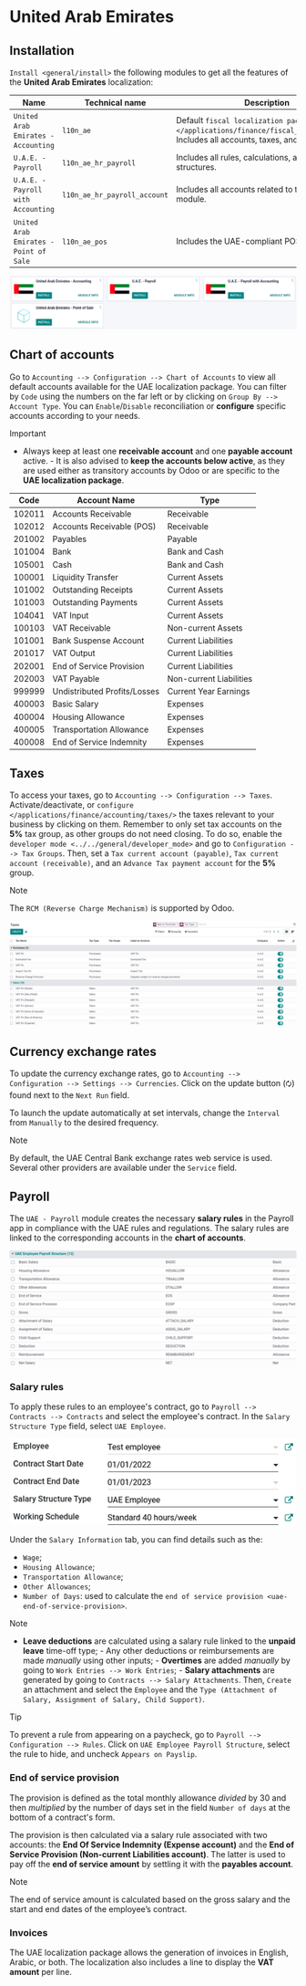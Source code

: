 # United Arab Emirates

## Installation

`Install <general/install>` the following modules to get all the
features of the **United Arab Emirates** localization:

| Name                                   | Technical name               | Description                                                                                                                    |
|----------------------------------------|------------------------------|--------------------------------------------------------------------------------------------------------------------------------|
| `United Arab Emirates - Accounting`    | `l10n_ae`                    | Default `fiscal localization package </applications/finance/fiscal_localizations>`. Includes all accounts, taxes, and reports. |
| `U.A.E. - Payroll`                     | `l10n_ae_hr_payroll`         | Includes all rules, calculations, and salary structures.                                                                       |
| `U.A.E. - Payroll with Accounting`     | `l10n_ae_hr_payroll_account` | Includes all accounts related to the payroll module.                                                                           |
| `United Arab Emirates - Point of Sale` | `l10n_ae_pos`                | Includes the UAE-compliant POS receipt.                                                                                        |

<img src="united_arab_emirates/l10n-ae-modules.png" class="align-center"
alt="Select the modules to install." />

## Chart of accounts

Go to `Accounting --> Configuration --> Chart of Accounts` to view all
default accounts available for the UAE localization package. You can
filter by `Code` using the numbers on the far left or by clicking on
`Group By --> Account Type`. You can `Enable`/`Disable` reconciliation
or **configure** specific accounts according to your needs.

> [!IMPORTANT]
> - Always keep at least one **receivable account** and one **payable
> account** active. - It is also advised to **keep the accounts below
> active**, as they are used either as transitory accounts by Odoo or
> are specific to the **UAE localization package**.
>
> | Code   | Account Name                 | Type                    |
> |--------|------------------------------|-------------------------|
> | 102011 | Accounts Receivable          | Receivable              |
> | 102012 | Accounts Receivable (POS)    | Receivable              |
> | 201002 | Payables                     | Payable                 |
> | 101004 | Bank                         | Bank and Cash           |
> | 105001 | Cash                         | Bank and Cash           |
> | 100001 | Liquidity Transfer           | Current Assets          |
> | 101002 | Outstanding Receipts         | Current Assets          |
> | 101003 | Outstanding Payments         | Current Assets          |
> | 104041 | VAT Input                    | Current Assets          |
> | 100103 | VAT Receivable               | Non-current Assets      |
> | 101001 | Bank Suspense Account        | Current Liabilities     |
> | 201017 | VAT Output                   | Current Liabilities     |
> | 202001 | End of Service Provision     | Current Liabilities     |
> | 202003 | VAT Payable                  | Non-current Liabilities |
> | 999999 | Undistributed Profits/Losses | Current Year Earnings   |
> | 400003 | Basic Salary                 | Expenses                |
> | 400004 | Housing Allowance            | Expenses                |
> | 400005 | Transportation Allowance     | Expenses                |
> | 400008 | End of Service Indemnity     | Expenses                |

## Taxes

To access your taxes, go to `Accounting --> Configuration --> Taxes`.
Activate/deactivate, or
`configure </applications/finance/accounting/taxes/>` the taxes relevant
to your business by clicking on them. Remember to only set tax accounts
on the **5%** tax group, as other groups do not need closing. To do so,
enable the `developer mode
<../../general/developer_mode>` and go to
`Configuration --> Tax Groups`. Then, set a
`Tax current account (payable)`, `Tax current account (receivable)`, and
an `Advance Tax payment account` for the **5%** group.

> [!NOTE]
> The `RCM (Reverse Charge Mechanism)` is supported by Odoo.

<img src="united_arab_emirates/uae-localization-taxes.png"
class="align-center"
alt="Preview of the UAE localization package&#39;s taxes." />

## Currency exchange rates

To update the currency exchange rates, go to
`Accounting --> Configuration -->
Settings --> Currencies`. Click on the update button (`🗘`) found next to
the `Next Run` field.

To launch the update automatically at set intervals, change the
`Interval` from `Manually` to the desired frequency.

> [!NOTE]
> By default, the UAE Central Bank exchange rates web service is used.
> Several other providers are available under the `Service` field.

## Payroll

The `UAE - Payroll` module creates the necessary **salary rules** in the
Payroll app in compliance with the UAE rules and regulations. The salary
rules are linked to the corresponding accounts in the **chart of
accounts**.

<img src="united_arab_emirates/uae-localization-salary-rules.png"
class="align-center" alt="The UAE Employee Payroll Structure." />

### Salary rules

To apply these rules to an employee's contract, go to
`Payroll --> Contracts -->
Contracts` and select the employee's contract. In the
`Salary Structure Type` field, select `UAE Employee`.

<img src="united_arab_emirates/uae-localization-salary-structure.png"
class="align-center"
alt="Select the Salary Structure Type to apply to the contract." />

Under the `Salary Information` tab, you can find details such as the:

- `Wage`;
- `Housing Allowance`;
- `Transportation Allowance`;
- `Other Allowances`;
- `Number of Days`: used to calculate the `end of service provision
  <uae-end-of-service-provision>`.

> [!NOTE]
> - **Leave deductions** are calculated using a salary rule linked to
> the **unpaid leave** time-off type; - Any other deductions or
> reimbursements are made *manually* using other inputs; - **Overtimes**
> are added *manually* by going to `Work Entries --> Work Entries`; -
> **Salary attachments** are generated by going to `Contracts -->
> Salary Attachments`. Then, `Create` an attachment and select the
> `Employee` and the
> `Type (Attachment of Salary, Assignment of Salary, Child Support)`.

> [!TIP]
> To prevent a rule from appearing on a paycheck, go to
> `Payroll --> Configuration
> --> Rules`. Click on `UAE Employee Payroll Structure`, select the rule
> to hide, and uncheck `Appears on Payslip`.

### End of service provision

The provision is defined as the total monthly allowance *divided* by 30
and then *multiplied* by the number of days set in the field
`Number of days` at the bottom of a contract's form.

The provision is then calculated via a salary rule associated with two
accounts: the **End Of Service Indemnity (Expense account)** and the
**End of Service Provision (Non-current Liabilities account)**. The
latter is used to pay off the **end of service amount** by settling it
with the **payables account**.

> [!NOTE]
> The end of service amount is calculated based on the gross salary and
> the start and end dates of the employee’s contract.

### Invoices

The UAE localization package allows the generation of invoices in
English, Arabic, or both. The localization also includes a line to
display the **VAT amount** per line.
